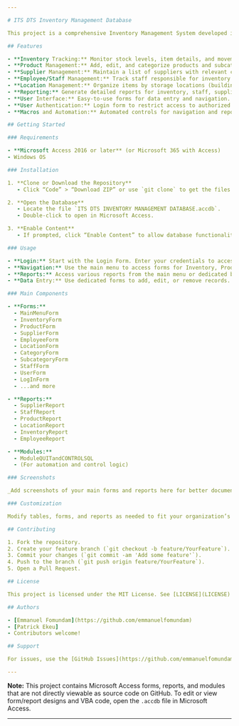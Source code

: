 ```yaml
---

# ITS DTS Inventory Management Database

This project is a comprehensive Inventory Management System developed in Microsoft Access (.accdb). It is designed to help organizations efficiently track and manage inventory, suppliers, products, staff, and locations.

## Features

- **Inventory Tracking:** Monitor stock levels, item details, and movement history.
- **Product Management:** Add, edit, and categorize products and subcategories.
- **Supplier Management:** Maintain a list of suppliers with relevant contact information.
- **Employee/Staff Management:** Track staff responsible for inventory actions.
- **Location Management:** Organize items by storage locations (buildings, rooms, etc.).
- **Reporting:** Generate detailed reports for inventory, staff, suppliers, products, and locations.
- **User Interface:** Easy-to-use forms for data entry and navigation.
- **User Authentication:** Login form to restrict access to authorized users.
- **Macros and Automation:** Automated controls for navigation and reporting.

## Getting Started

### Requirements

- **Microsoft Access 2016 or later** (or Microsoft 365 with Access)
- Windows OS

### Installation

1. **Clone or Download the Repository**
   - Click “Code” > “Download ZIP” or use `git clone` to get the files.

2. **Open the Database**
   - Locate the file `ITS DTS INVENTORY MANAGEMENT DATABASE.accdb`.
   - Double-click to open in Microsoft Access.

3. **Enable Content**
   - If prompted, click “Enable Content” to allow database functionality/Macros.

### Usage

- **Login:** Start with the Login Form. Enter your credentials to access the main menu.
- **Navigation:** Use the main menu to access forms for Inventory, Products, Suppliers, Employees, Locations, Categories, and Subcategories.
- **Reports:** Access various reports from the main menu or dedicated buttons on forms.
- **Data Entry:** Use dedicated forms to add, edit, or remove records.

### Main Components

- **Forms:**  
  - MainMenuForm  
  - InventoryForm  
  - ProductForm  
  - SupplierForm  
  - EmployeeForm  
  - LocationForm  
  - CategoryForm  
  - SubcategoryForm  
  - StaffForm  
  - UserForm  
  - LogInForm  
  - ...and more

- **Reports:**  
  - SupplierReport  
  - StaffReport  
  - ProductReport  
  - LocationReport  
  - InventoryReport  
  - EmployeeReport  

- **Modules:**  
  - ModuleQUITandCONTROLSQL  
  - (For automation and control logic)

### Screenshots

_Add screenshots of your main forms and reports here for better documentation._

### Customization

Modify tables, forms, and reports as needed to fit your organization’s requirements. Use the built-in Visual Basic for Applications (VBA) editor for advanced customization.

## Contributing

1. Fork the repository.
2. Create your feature branch (`git checkout -b feature/YourFeature`).
3. Commit your changes (`git commit -am 'Add some feature'`).
4. Push to the branch (`git push origin feature/YourFeature`).
5. Open a Pull Request.

## License

This project is licensed under the MIT License. See [LICENSE](LICENSE) for details.

## Authors

- [Emmanuel Fomundam](https://github.com/emmanuelfomundam)
- [Patrick Ekeu]
- Contributors welcome!

## Support

For issues, use the [GitHub Issues](https://github.com/emmanuelfomundam/Inventory-Management-Database/issues) page.

---
```


**Note:** This project contains Microsoft Access forms, reports, and modules that are not directly viewable as source code on GitHub. To edit or view form/report designs and VBA code, open the `.accdb` file in Microsoft Access.

---
